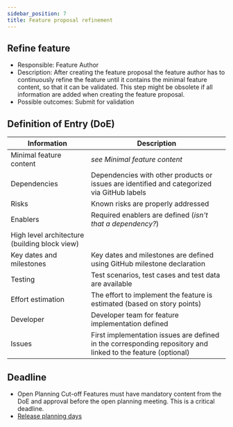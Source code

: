 ```yaml
---
sidebar_position: 7
title: Feature proposal refinement
---
```


## Refine feature

- Responsible: Feature Author
- Description: After creating the feature proposal the feature author has to continuously refine the feature until it contains the minimal feature content, so that it can be validated. This step might be obsolete if all information are added when creating the feature proposal.
- Possible outcomes: Submit for validation

## Definition of Entry (DoE)

|Information|Description|
|-----------|-----------|
|Minimal feature content|*see Minimal feature content*|
|Dependencies|Dependencies with other products or issues are identified and categorized via GitHub labels|
|Risks|Known risks are properly addressed|
|Enablers|Required enablers are defined (*isn't that a dependency?*)|
|High level architecture (building block view)||
|Key dates and milestones|Key dates and milestones are defined using GitHub milestone declaration|
|Testing|Test scenarios, test cases and test data are available|
|Effort estimation|The effort to implement the feature is estimated (based on story points)|
|Developer|Developer team for feature implementation defined|
|Issues|First implementation issues are defined in the corresponding repository and linked to the feature (optional)|

## Deadline

- Open Planning Cut-off Features must have mandatory content from the DoE and approval before the open planning meeting. This is a critical deadline.
- [Release planning days](./tx-release-planning-days.md)
